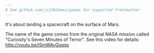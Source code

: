 ```yaml
---
# See github.com/js13kGames/games for supported frontmatter
---
```

It's about landing a spacecraft on the surface of Mars.

The name of the game comes from the original NASA mission called "Curiosity's Seven Minutes of Terror". See this video for details: http://youtu.be/ISmWAyQxqqs